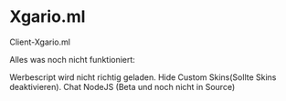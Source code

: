 # Xgario.ml
Client-Xgario.ml

Alles was noch nicht funktioniert:

Werbescript wird nicht richtig geladen.
Hide Custom Skins(Sollte Skins deaktivieren).
Chat NodeJS (Beta und noch nicht in Source)
